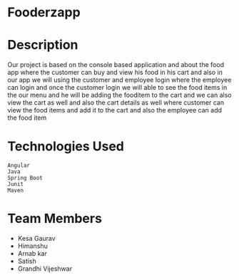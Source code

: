 

# Fooderzapp
  # Description
   Our project is based on the console based application and  about the food app where the customer can buy 
   and view his food in his cart and also in our app we will using the customer and employee login where the employee can login 
   and once the customer login we will able to see the food items in the
   our menu and he will be adding the fooditem to the cart and we can also view the cart as well and also the cart details 
   as well where customer can view the food items and add it to the cart and also the employee can add the food item 
     
  # Technologies Used
    Angular
    Java
    Spring Boot
    Junit
    Maven
    
    
 # Team Members
  * Kesa Gaurav
  * Himanshu
  * Arnab kar
  * Satish
  * Grandhi Vijeshwar
  
  
